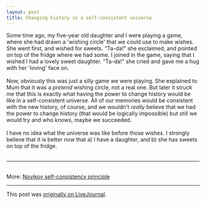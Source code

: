```yaml
---
layout: post
title: Changing history in a self-consistent universe
---
```


<div class="entry-item s2-entrytext">Some time ago, my five-year old daughter and I were playing a game, where she had drawn a 'wishing circle' that we could use to make wishes. She went first, and wished for sweets. "Ta-da!" she exclaimed, and pointed on top of the fridge where we had some. I joined in the game, saying that I wished I had a lovely sweet daughter. "Ta-da!" she cried and gave me a hug with her 'loving' face on. <br/><br/>Now, obviously this was just a silly game we were playing. She explained to Mum that it was a <i>pretend</i> wishing circle, not a real one. But later it struck me that this is exactly what having the power to change history would be like in a self-consistent universe. All of our memories would be consistent with the new history, of course, and we wouldn't <i>really</i> believe that we had the power to change history (that would be logically impossible) but still we would try and who knows, maybe we succeeded. <br/><br/>I have no idea what the universe was like before those wishes. I strongly believe that it is better now that a) I have a daughter, and b) she has sweets on top of the fridge.<br/><br/><hr/><br/>More: <a href="https://en.wikipedia.org/wiki/Novikov_self-consistency_principle" rel="nofollow">Novikov self-consistency principle</a></div><p><hr></p><p>This post was <a href="http://ferkeltongs.livejournal.com/36692.html">originally on LiveJournal</a>.</p>